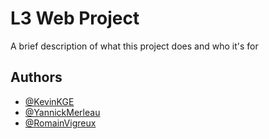 
# L3 Web Project

A brief description of what this project does and who it's for


## Authors

- [@KevinKGE](https://github.com/kevinKGE)
- [@YannickMerleau](https://github.com/YannickMerleau)
- [@RomainVigreux](https://github.com/RomainVigreux)
